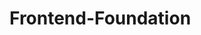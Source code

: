 # Frontend-Foundation

<!--
- Async
   - Callback
   - Promise
   - Async Await
- Framework
   - React
- State manager
   - Redux
- Browser
   - Event loop
   - Call stack
   - Task queue
   - Reflow Repaint
- Authority
   - jwt
   - cookie
   - session
- Design Pattern
   - OOP
   - FP
- Network
   - Lazy loading
   - Async
- Regexp
-->
